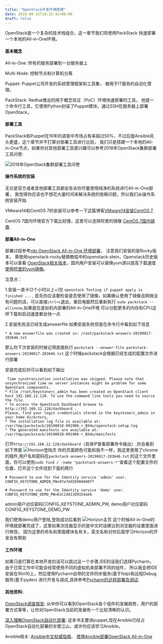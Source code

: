 ```yaml
---
title: "OpenStack开发环境搭建"
date: 2019-08-31T19:32:42+08:00
draft: false
---
```

OpenStack是一个复杂的技术栈组合，这一章节我们将使用PackStack
快速部署一个本地的All-in-One环境。
<!--more-->

#### 基本概念
All-in-One: 所有的服务部署到一台服务器上

Multi-Node: 控制节点和计算机分离

Puppet: Puppet公司开发的系统管理框架和工具集，
被用于IT服务的自动化管理。

PackStack: Redhat推出的用于概念验证（PoC）环境快速部署的工具。
他是一个命令行工具，它使用Python封装了Puppet模块，通过SSH在服务器上部署OpenStack。

#### 部署工具

PackStack和Puppet在16年的调查中市场占有率超过50%，不过后面Ansible风头更盛，这个章节并不打算对部署工具进行比较，
我们只是搭建一个本地的All-in-One节点，如果你对其他部署工具感兴趣可以参考2018年OpenStack集群部署工具问卷:

![2018年OpenStack集群部署工具问卷](/images/OpenStack部署工具调查.png "2018年OpenStack集群部署工具问卷")

#### 操作系统的安装

无论是官方或者其他部署工具都会告诉你尽量使用纯净的系统进行All-in-One部署，
我觉得你应该也不想花大量时间来解决系统的依赖问题，所以我们从操作系统安装开始

VMware14和CentOS 7的安装可以参考一下这篇博客[VMware14安装CentOS 7](https://duckduckgo.com).

CentOS 7国内环境官方下载比较慢，这里可以选择阿里的镜像
[CentOS 7国内镜像](http://mirrors.aliyun.com/centos/7.6.1810/).


#### 部署All-in-One

部署过程参考[rdo OpenStack All-in-One 环境部署](https://www.rdoproject.org/install/packstack/)，
注意我们安装的是Rocky版本，
需使用openstack-rocky替换教程中的openstack-stein，Openstack历史版本可以查看
[OpenStack相关版本](https://releases.openstack.org/)，国内用户安装可以替换yum源以提高下载速度
[使用阿里的yum镜像](https://www.jianshu.com/p/4aa7b63f9026)。

注意点：

1.安装一直卡(2个小时以上+)在  `openstack Testing if puppet apply is finished ...` ,
首先你应该要检查是否使用了镜像，如果确认使用了镜像且网络没有问题的话，可以直接`ctrl+c`退出，重启电脑然后重新执行
`sudo packstack --allinone`,如果是在虚拟机内部署的All-in-One环境
可以分配更多的内存和CPU这样下载和启动速度都会快一点.

2.安装失败且已经生成answerfile 
如果安装失败但是在命令行中看到如下信息
```shell script
* A new answerfile was created in: /root/packstack-answers-20190817-203646.txt
```
那么你下次安装的时候记得直接执行
 `packstack --answer-file packstack-answers-20190817-203646.txt`
 这个时候packstack会根据已经生成的配置文件进行部署

安装完成后你可以看到如下输出
```shell script
 Time synchronization installation was skipped. Please note that unsynchronized time on server instances might be problem for some OpenStack components.
* File /root/keystonerc_admin has been created on OpenStack client host 192.168.12.128. To use the command line tools you need to source the file.
* To access the OpenStack Dashboard browse to http://192.168.12.128/dashboard .
Please, find your login credentials stored in the keystonerc_admin in your home directory.
* The installation log file is available at: /var/tmp/packstack/20190818-091906-r_BX4u/openstack-setup.log
* The generated manifests are available at: /var/tmp/packstack/20190818-091906-r_BX4u/manifests
```
 
打开`http://192.168.12.128/dashboard`（具体IP查看部署命令输出）,你会看到如下界面
![Horizon登陆页](/images/Openstack登陆页面.png "Horizon登陆页")
你的页面颜色可能和我不一样，我这里使用了chrome的插件,用户名和密码在`packstack-answers-20190817-203646.txt`
的这个文件里面，你可以使用`sudo find / -name "packstack-answers-*"`查看这个配置文件的位置，打开这个文件找到下面的两行
```shell script
# Password to use for the Identity service 'admin' user.
CONFIG_KEYSTONE_ADMIN_PW=97a7dd26984940ff

# Password to use for the Identity service 'demo' user.
CONFIG_KEYSTONE_DEMO_PW=63c2dd13d9154ab6
```
admin用户对应密码CONFIG_KEYSTONE_ADMIN_PW,
demo用户对应密码CONFIG_KEYSTONE_DEMO_PW

我们使用demo用户登陆,登陆成功后看到
![Horizon主页](/images/Horizon主页.png "Horizon主页")
这个时候All-in-One的环境就部署完成了，这里如果浏览器显示的是中文的话建议到浏览器的设置里面进行修改，
因为这里的命名和里面模块名有关，英文名称对你后面学习Horizon的开发会有帮助

#### 工作环境

如果只是打算在本地开发的话可以跳过这一个步骤,IDE的话我们选择Pycharm，由于日常工作中可能会经常使用不同的虚拟机来部署不同的组件，
所以我会把IDE安装在Win10上，然后使用Pycharm自带的文件同步服务(基于fstp)和远程Debug服务(基于pydev)
进行开发与调试,具体参考[Pycharm的远程部署及调试](https://www.jetbrains.com/help/pycharm/remote-debugging-with-product.html).

#### 其他资料:

[OpenStack调查报告](https://www.openstack.org/analytics):
从中你可以看到OpenStack各个组件的发展趋势，用户的部署方式等等，让你对OpenStack当前的发展有一个比较清晰的认识。

[深入理解OpenStack自动化部署](https://pom.nops.cloud/Introduction/Intro.html):
这本书主要讲puppet,现在Ansible已经占OpenStack自动化部署的半壁江山，或许你应该学习Ansible。

Ansible相关:
[Ansible中文权威指南](https://ansible-tran.readthedocs.io/en/latest/docs/intro.html)、
[使用Ansible部署OpenStack All-in-One](https://docs.openstack.org/openstack-ansible/rocky/user/aio/quickstart.html)


